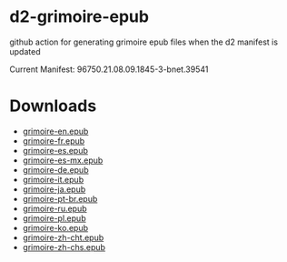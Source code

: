 # d2-grimoire-epub
github action for generating grimoire epub files when the d2 manifest is updated

 Current Manifest: 96750.21.08.09.1845-3-bnet.39541

# Downloads

- [grimoire-en.epub](https://github.com/chrisfried/d2-grimoire-epub/raw/master/epub/grimoire-en.epub)
- [grimoire-fr.epub](https://github.com/chrisfried/d2-grimoire-epub/raw/master/epub/grimoire-fr.epub)
- [grimoire-es.epub](https://github.com/chrisfried/d2-grimoire-epub/raw/master/epub/grimoire-es.epub)
- [grimoire-es-mx.epub](https://github.com/chrisfried/d2-grimoire-epub/raw/master/epub/grimoire-es-mx.epub)
- [grimoire-de.epub](https://github.com/chrisfried/d2-grimoire-epub/raw/master/epub/grimoire-de.epub)
- [grimoire-it.epub](https://github.com/chrisfried/d2-grimoire-epub/raw/master/epub/grimoire-it.epub)
- [grimoire-ja.epub](https://github.com/chrisfried/d2-grimoire-epub/raw/master/epub/grimoire-ja.epub)
- [grimoire-pt-br.epub](https://github.com/chrisfried/d2-grimoire-epub/raw/master/epub/grimoire-pt-br.epub)
- [grimoire-ru.epub](https://github.com/chrisfried/d2-grimoire-epub/raw/master/epub/grimoire-ru.epub)
- [grimoire-pl.epub](https://github.com/chrisfried/d2-grimoire-epub/raw/master/epub/grimoire-pl.epub)
- [grimoire-ko.epub](https://github.com/chrisfried/d2-grimoire-epub/raw/master/epub/grimoire-ko.epub)
- [grimoire-zh-cht.epub](https://github.com/chrisfried/d2-grimoire-epub/raw/master/epub/grimoire-zh-cht.epub)
- [grimoire-zh-chs.epub](https://github.com/chrisfried/d2-grimoire-epub/raw/master/epub/grimoire-zh-chs.epub)
